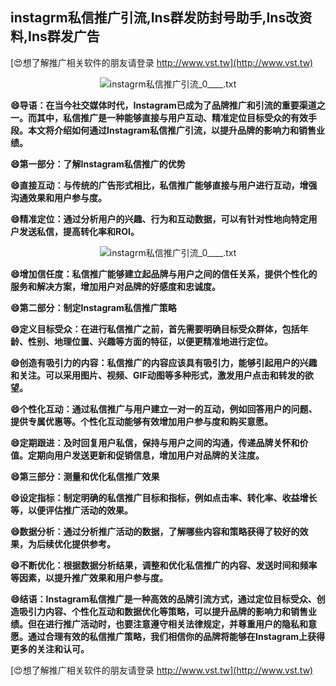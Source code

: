 ## **instagrm私信推广引流,Ins群发防封号助手,Ins改资料,Ins群发广告**

[😍想了解推广相关软件的朋友请登录 http://www.vst.tw](http://www.vst.tw)

 <center><img src="https://vst.tw/MP4/tuiguang/png/6.png" alt="instagrm私信推广引流_0____.txt"></center>

**😄导语：在当今社交媒体时代，Instagram已成为了品牌推广和引流的重要渠道之一。而其中，私信推广是一种能够直接与用户互动、精准定位目标受众的有效手段。本文将介绍如何通过Instagram私信推广引流，以提升品牌的影响力和销售业绩。**

**😄第一部分：了解Instagram私信推广的优势**

**😄直接互动：与传统的广告形式相比，私信推广能够直接与用户进行互动，增强沟通效果和用户参与度。**

**😄精准定位：通过分析用户的兴趣、行为和互动数据，可以有针对性地向特定用户发送私信，提高转化率和ROI。**

 <center><img src="https://vst.tw/MP4/tuiguang/png/4.png" alt="instagrm私信推广引流_0____.txt"></center>

**😄增加信任度：私信推广能够建立起品牌与用户之间的信任关系，提供个性化的服务和解决方案，增加用户对品牌的好感度和忠诚度。**

**😄第二部分：制定Instagram私信推广策略**

**😄定义目标受众：在进行私信推广之前，首先需要明确目标受众群体，包括年龄、性别、地理位置、兴趣等方面的特征，以便更精准地进行定位。**

**😄创造有吸引力的内容：私信推广的内容应该具有吸引力，能够引起用户的兴趣和关注。可以采用图片、视频、GIF动图等多种形式，激发用户点击和转发的欲望。**

**😄个性化互动：通过私信推广与用户建立一对一的互动，例如回答用户的问题、提供专属优惠等。个性化互动能够有效增加用户参与度和购买意愿。**

**😄定期跟进：及时回复用户私信，保持与用户之间的沟通，传递品牌关怀和价值。定期向用户发送更新和促销信息，增加用户对品牌的关注度。**

**😄第三部分：测量和优化私信推广效果**

**😄设定指标：制定明确的私信推广目标和指标，例如点击率、转化率、收益增长等，以便评估推广活动的效果。**

**😄数据分析：通过分析推广活动的数据，了解哪些内容和策略获得了较好的效果，为后续优化提供参考。**

**😄不断优化：根据数据分析结果，调整和优化私信推广的内容、发送时间和频率等因素，以提升推广效果和用户参与度。**

**😄结语：Instagram私信推广是一种高效的品牌引流方式，通过定位目标受众、创造吸引力内容、个性化互动和数据优化等策略，可以提升品牌的影响力和销售业绩。但在进行推广活动时，也要注意遵守相关法律规定，并尊重用户的隐私和意愿。通过合理有效的私信推广策略，我们相信你的品牌将能够在Instagram上获得更多的关注和认可。**

[😍想了解推广相关软件的朋友请登录 http://www.vst.tw](http://www.vst.tw)



